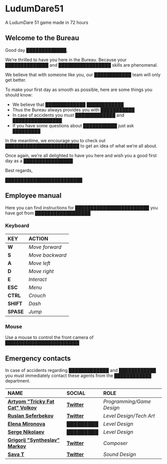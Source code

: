 # LudumDare51

A LudumDare 51 game made in 72 hours

## Welcome to the Bureau

Good day █████████████,

We’re thrilled to have you here in the Bureau. Because your ██████████████ and █████████████████ skills are phenomenal.

We believe that with someone like you, our  ████████████ team will only get better.

To make your first day as smooth as possible, here are some things you should know:

* We believe that █████████████ ████████████
* Thus the Bureau always provides you with ███████████
* In case of accidents you must █████████████ and ████████████████
* If you have some questions about ███████████ just ask █████████


In the meantime, we encourage you to check out ████████████████████████ to get an idea of what we’re all about.

Once again, we’re all delighted to have you here and wish you a good first day as a ████████████████

Best regards,

█████████████████████████

## Employee manual

Here you can find instructions for ████████████████████████
you have got from ██████████████████

### Keyboard

| **KEY**   | **ACTION**      |
|:----------|:----------------|
| **W**     | *Move forward*  |
| **S**     | *Move backward* |
| **A**     | *Move left*     |
| **D**     | *Move right*    |
| **E**     | *Interact*      |
| **ESC**   | *Menu*          |
| **CTRL**  | *Crouch*        |
| **SHIFT** | *Dash*          |
| **SPASE** | *Jump*          |

### Mouse

Use a mouse to control the front camera of ████████████████████████

## Emergency contacts

In case of accidents regarding █████████████ and ████████████ you must immediately contact these agents from the ████████████ department.

| **NAME**                                                                      | **SOCIAL**                                        | **ROLE**                |
| :---------------------------------------------------------------------------- | :------------------------------------------------ | :---------------------- |
| [**Artyom "Tricky Fat Cat" Volkov**](https://ldjam.com/users/tricky-fat-cat/) | [**Twitter**](https://twitter.com/tricky_fat_cat) | *Programming/Game Design* |
| [**Ruslan Seferbekov**](https://ldjam.com/users/justcreative)                 | [**Twitter**](https://twitter.com/Just_Ruslan4ik) | *Level Design/Tech Art*            |
| [**Elena Mironova**](https://ldjam.com/users/e-m)                             | █████████                                     | *Level Design*            |
| [**Serge Nikolaev**](https://ldjam.com/users/sergio-nikol)                    | █████████                                     | *Level Design*            |
| [**Grigorij "Syntheslav" Markov**](https://ldjam.com/users/krik-iddqd)       | [**Twitter**](https://twitter.com/KrikIDDQD)      | *Composer*                |
| [**Sava T**](https://ldjam.com/users/sava-tsurkanu)                           | [**Twitter**](https://twitter.com/SavaMakesMusic) | *Sound Design*            |